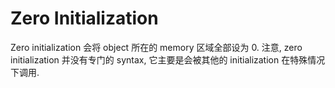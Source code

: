 # Zero Initialization

Zero initialization 会将 object 所在的 memory 区域全部设为 0.
注意, zero initialization 并没有专门的 syntax, 它主要是会被其他的 initialization 在特殊情况下调用.

